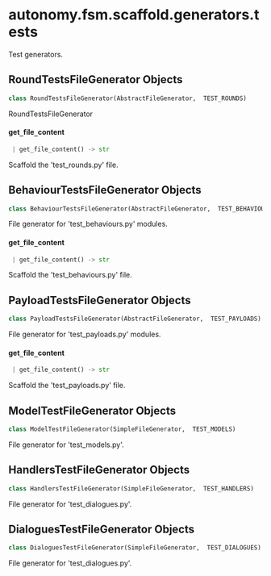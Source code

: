 <a name="autonomy.fsm.scaffold.generators.tests"></a>
# autonomy.fsm.scaffold.generators.tests

Test generators.

<a name="autonomy.fsm.scaffold.generators.tests.RoundTestsFileGenerator"></a>
## RoundTestsFileGenerator Objects

```python
class RoundTestsFileGenerator(AbstractFileGenerator,  TEST_ROUNDS)
```

RoundTestsFileGenerator

<a name="autonomy.fsm.scaffold.generators.tests.RoundTestsFileGenerator.get_file_content"></a>
#### get`_`file`_`content

```python
 | get_file_content() -> str
```

Scaffold the 'test_rounds.py' file.

<a name="autonomy.fsm.scaffold.generators.tests.BehaviourTestsFileGenerator"></a>
## BehaviourTestsFileGenerator Objects

```python
class BehaviourTestsFileGenerator(AbstractFileGenerator,  TEST_BEHAVIOURS)
```

File generator for 'test_behaviours.py' modules.

<a name="autonomy.fsm.scaffold.generators.tests.BehaviourTestsFileGenerator.get_file_content"></a>
#### get`_`file`_`content

```python
 | get_file_content() -> str
```

Scaffold the 'test_behaviours.py' file.

<a name="autonomy.fsm.scaffold.generators.tests.PayloadTestsFileGenerator"></a>
## PayloadTestsFileGenerator Objects

```python
class PayloadTestsFileGenerator(AbstractFileGenerator,  TEST_PAYLOADS)
```

File generator for 'test_payloads.py' modules.

<a name="autonomy.fsm.scaffold.generators.tests.PayloadTestsFileGenerator.get_file_content"></a>
#### get`_`file`_`content

```python
 | get_file_content() -> str
```

Scaffold the 'test_payloads.py' file.

<a name="autonomy.fsm.scaffold.generators.tests.ModelTestFileGenerator"></a>
## ModelTestFileGenerator Objects

```python
class ModelTestFileGenerator(SimpleFileGenerator,  TEST_MODELS)
```

File generator for 'test_models.py'.

<a name="autonomy.fsm.scaffold.generators.tests.HandlersTestFileGenerator"></a>
## HandlersTestFileGenerator Objects

```python
class HandlersTestFileGenerator(SimpleFileGenerator,  TEST_HANDLERS)
```

File generator for 'test_dialogues.py'.

<a name="autonomy.fsm.scaffold.generators.tests.DialoguesTestFileGenerator"></a>
## DialoguesTestFileGenerator Objects

```python
class DialoguesTestFileGenerator(SimpleFileGenerator,  TEST_DIALOGUES)
```

File generator for 'test_dialogues.py'.

